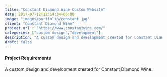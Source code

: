 ```yaml
---
title: "Constant Diamond Wine Custom Website"
date: 2017-07-12T12:14:34+06:00
image: "images/portfolio/constant.jpg"
client: "Constant Diamond Wine"
project_url : "https://www.constantwine.com/"
categories: ["custom design","development"]
description: "A custom design and development created for Constant Diamond Wine."
draft: false
---
```


#### Project Requirements

A custom design and development created for Constant Diamond Wine.


